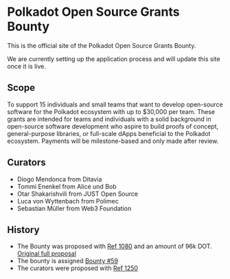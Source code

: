 # Polkadot Open Source Grants Bounty

This is the official site of the Polkadot Open Source Grants Bounty.

We are currently setting up the application process and will update this site once it is live.

## Scope
To support 15 individuals and small teams that want to develop open-source software for the Polkadot ecosystem with up to $30,000 per team. These grants are intended for teams and individuals with a solid background in open-source software development who aspire to build proofs of concept, general-purpose libraries, or full-scale dApps beneficial to the Polkadot ecosystem. Payments will be milestone-based and only made after review.

## Curators
- Diogo Mendonca from Ditavia
- Tommi Enenkel from Alice und Bob
- Otar Shakarishvili from JUST Open Source
- Luca von Wyttenbach from Polimec
- Sebastian Müller from Web3 Foundation

## History
- The Bounty was proposed with [Ref 1080](https://polkadot.subsquare.io/referenda/1080) and an amount of 96k DOT. [Original full proposal](https://docs.google.com/document/d/15Q5qvdZOBbl1_U2JxEfVyUGeTfEVxj2hRY7_m85_l2w/edit?tab=t.0)
- The bounty is assigned [Bounty #59](https://polkadot.subsquare.io/treasury/bounties/59)
- The curators were proposed with [Ref 1250](https://polkadot.subsquare.io/referenda/1250)
